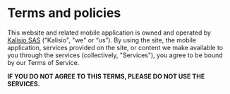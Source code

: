 # Terms and policies

This website and related mobile application is owned and operated by [Kalisio SAS](http://kalisio.com) ("Kalisio", "we" or “us”). By using the site, the mobile application, services provided on the site, or content we make available to you through the services (collectively, "Services"), you agree to be bound by our Terms of Service.

**IF YOU DO NOT AGREE TO THIS TERMS, PLEASE DO NOT USE THE SERVICES.**

